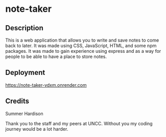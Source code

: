 # note-taker

## Description
This is a web application that allows you to write and save notes to come back to later. It was made using CSS, JavaScript, HTML, and some npm packages. It was made to gain experience using express and as a way for people to be able to have a place to store notes.

## Deployment
https://note-taker-vdxm.onrender.com

## Credits

Summer Hardison

Thank you to the staff and my peers at UNCC. Without you my coding journey would be a lot harder.